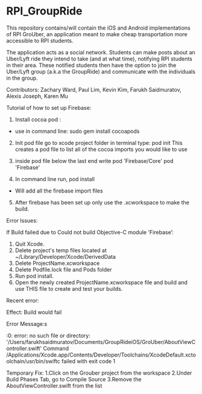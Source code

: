 # RPI_GroupRide

This repository contains/will contain the iOS and Android implementations of RPI GroUber, an application meant to make cheap transportation more accessible to RPI students.

The application acts as a social network. Students can make posts about an Uber/Lyft ride they intend to take (and at what time), notifying RPI students in their area. These notified students then have the option to join the Uber/Lyft group (a.k.a the GroupRide) and communicate with the individuals in the group.

Contributors:
Zachary Ward, Paul Lim, Kevin Kim, Farukh Saidmuratov, Alexis Joseph, Karen Mu




Tutorial of how to set up Firebase:

1. Install cocoa pod :
- use in command line: sudo gem install cocoapods


2. Init pod file
go to xcode project folder 
in terminal type: pod init
This creates a pod file to list all of the cocoa imports you would like to use 


3. inside pod file  below the last end write 
pod 'Firebase/Core'
pod 'Firebase'


4. In command line run, pod install 
- Will add all the firebase import files

5.  After firebase has been set up only use the .xcworkspace to make the build.

Error Issues:


If Build failed due to Could not build Objective-C module 'Firebase’:
1. Quit Xcode.
2. Delete project's temp files located at ~/Library/Developer/Xcode/DerivedData
3. Delete ProjectName.xcworkspace
4. Delete Podfile.lock file and Pods folder
5. Run pod install.
6. Open the newly created ProjectName.xcworkspace file and build and use THIS file to create and test your builds.


Recent error:

Effect: Build would fail 

Error Message:s

<unknown>:0: error: no such file or directory: '/Users/farukhsaidmuratov/Documents/GroupRideiOS/GroUber/AboutViewController.swift'
Command /Applications/Xcode.app/Contents/Developer/Toolchains/XcodeDefault.xctoolchain/usr/bin/swiftc failed with exit code 1


Temporary Fix: 
1.Click on the Grouber project from the workspace
2.Under Build Phases Tab, go to Compile Source
3.Remove the AboutViewController.swift from the list
